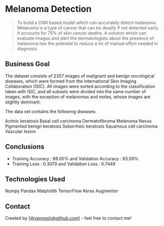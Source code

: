 # Melanoma Detection 
> To build a CNN based model which can accurately detect melanoma. Melanoma is a type of cancer that can be deadly if not detected early. 
It accounts for 75% of skin cancer deaths. A solution which can evaluate images and alert the dermatologists 
about the presence of melanoma has the potential to reduce a lot of manual effort needed in diagnosis.
<!-- You can include any other section that is pertinent to your problem -->


## Business Goal

The dataset consists of 2357 images of malignant and benign oncological diseases,
 which were formed from the International Skin Imaging Collaboration (ISIC). All images were sorted according to the classification taken with ISIC,
 and all subsets were divided into the same number of images, with the exception of melanomas and moles, whose images are slightly dominant.

The data set contains the following diseases:

Actinic keratosis
Basal cell carcinoma
Dermatofibroma
Melanoma
Nevus
Pigmented benign keratosis
Seborrheic keratosis
Squamous cell carcinoma
Vascular lesion

 
<!-- You don't have to answer all the questions - just the ones relevant to your project. -->

## Conclusions
- Training Accuracy : 88.00% and  Validation Accuracy : 83.59%
- Training Loss : 0.3079 and  Validation Loss : 0.7449

<!-- You don't have to answer all the questions - just the ones relevant to your project. -->


## Technologies Used
Numpy
Pandas
Matplotlib
TensorFlow
Keras
Augmentor


## Contact
Created by [@vennesh@github.com] - feel free to contact me!


